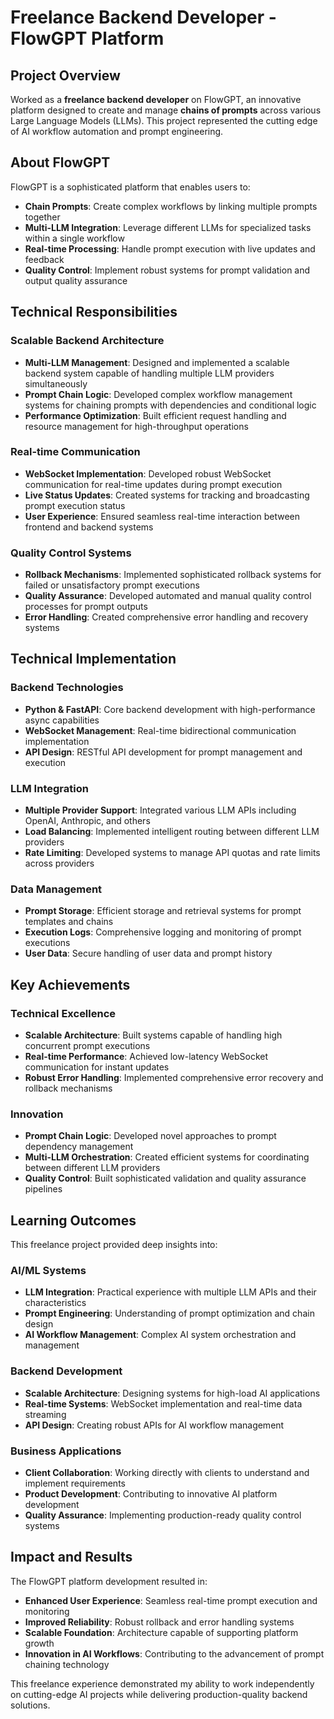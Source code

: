 # Freelance Backend Developer - FlowGPT Platform

## Project Overview

Worked as a **freelance backend developer** on FlowGPT, an innovative platform designed to create and manage **chains of prompts** across various Large Language Models (LLMs). This project represented the cutting edge of AI workflow automation and prompt engineering.

## About FlowGPT

FlowGPT is a sophisticated platform that enables users to:
- **Chain Prompts**: Create complex workflows by linking multiple prompts together
- **Multi-LLM Integration**: Leverage different LLMs for specialized tasks within a single workflow
- **Real-time Processing**: Handle prompt execution with live updates and feedback
- **Quality Control**: Implement robust systems for prompt validation and output quality assurance

## Technical Responsibilities

### Scalable Backend Architecture
- **Multi-LLM Management**: Designed and implemented a scalable backend system capable of handling multiple LLM providers simultaneously
- **Prompt Chain Logic**: Developed complex workflow management systems for chaining prompts with dependencies and conditional logic
- **Performance Optimization**: Built efficient request handling and resource management for high-throughput operations

### Real-time Communication
- **WebSocket Implementation**: Developed robust WebSocket communication for real-time updates during prompt execution
- **Live Status Updates**: Created systems for tracking and broadcasting prompt execution status
- **User Experience**: Ensured seamless real-time interaction between frontend and backend systems

### Quality Control Systems
- **Rollback Mechanisms**: Implemented sophisticated rollback systems for failed or unsatisfactory prompt executions
- **Quality Assurance**: Developed automated and manual quality control processes for prompt outputs
- **Error Handling**: Created comprehensive error handling and recovery systems

## Technical Implementation

### Backend Technologies
- **Python & FastAPI**: Core backend development with high-performance async capabilities
- **WebSocket Management**: Real-time bidirectional communication implementation
- **API Design**: RESTful API development for prompt management and execution

### LLM Integration
- **Multiple Provider Support**: Integrated various LLM APIs including OpenAI, Anthropic, and others
- **Load Balancing**: Implemented intelligent routing between different LLM providers
- **Rate Limiting**: Developed systems to manage API quotas and rate limits across providers

### Data Management
- **Prompt Storage**: Efficient storage and retrieval systems for prompt templates and chains
- **Execution Logs**: Comprehensive logging and monitoring of prompt executions
- **User Data**: Secure handling of user data and prompt history

## Key Achievements

### Technical Excellence
- **Scalable Architecture**: Built systems capable of handling high concurrent prompt executions
- **Real-time Performance**: Achieved low-latency WebSocket communication for instant updates
- **Robust Error Handling**: Implemented comprehensive error recovery and rollback mechanisms

### Innovation
- **Prompt Chain Logic**: Developed novel approaches to prompt dependency management
- **Multi-LLM Orchestration**: Created efficient systems for coordinating between different LLM providers
- **Quality Control**: Built sophisticated validation and quality assurance pipelines

## Learning Outcomes

This freelance project provided deep insights into:

### AI/ML Systems
- **LLM Integration**: Practical experience with multiple LLM APIs and their characteristics
- **Prompt Engineering**: Understanding of prompt optimization and chain design
- **AI Workflow Management**: Complex AI system orchestration and management

### Backend Development
- **Scalable Architecture**: Designing systems for high-load AI applications
- **Real-time Systems**: WebSocket implementation and real-time data streaming
- **API Design**: Creating robust APIs for AI workflow management

### Business Applications
- **Client Collaboration**: Working directly with clients to understand and implement requirements
- **Product Development**: Contributing to innovative AI platform development
- **Quality Assurance**: Implementing production-ready quality control systems

## Impact and Results

The FlowGPT platform development resulted in:
- **Enhanced User Experience**: Seamless real-time prompt execution and monitoring
- **Improved Reliability**: Robust rollback and error handling systems
- **Scalable Foundation**: Architecture capable of supporting platform growth
- **Innovation in AI Workflows**: Contributing to the advancement of prompt chaining technology

This freelance experience demonstrated my ability to work independently on cutting-edge AI projects while delivering production-quality backend solutions.
